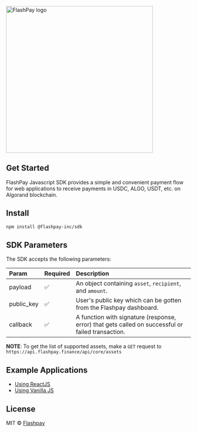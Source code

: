 <div>
 <img width="400" valign="top" src="https://flashpay.finance/img/svg/logo.svg" alt="FlashPay logo">
</div>

## Get Started

FlashPay Javascript SDK provides a simple and convenient payment flow for web applications to receive payments in USDC, ALGO, USDT, etc. on Algorand blockchain.

## Install

```bash
npm install @flashpay-inc/sdk
```

## SDK Parameters
The SDK accepts the following parameters:

| Param      | Required           | Description                                                                                       |
|:-----------|:-------------------|:--------------------------------------------------------------------------------------------------|
| payload    | :white_check_mark: | An object containing `asset`, `recipient`, and `amount`.                                          |
| public_key | :white_check_mark: | User's public key which can be gotten from the Flashpay dashboard.                                |
| callback   | :white_check_mark: | A function with signature (response, error) that gets called on successful or failed transaction. |

**NOTE**: To get the list of supported assets, make a `GET` request to `https://api.flashpay.finance/api/core/assets`

## Example Applications

- [Using ReactJS](https://codesandbox.io/s/flashpay-sdk-react-example-61rtmj)
- [Using Vanilla JS](https://codesandbox.io/s/flashpay-sdk-vanilla-js-example-epjpzi)

## License

MIT © [Flashpay](https://github.com/FlashPayInc)